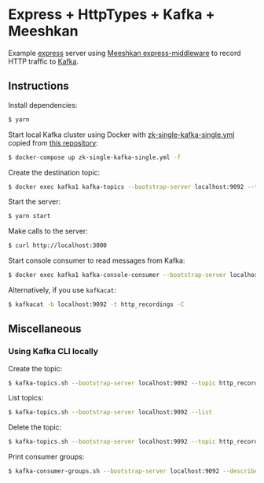 # Express + HttpTypes + Kafka + Meeshkan

Example [express](https://expressjs.com/) server using [Meeshkan express-middleware](https://github.com/Meeshkan/express-middleware) to record HTTP traffic to [Kafka](https://kafka.apache.org/).

## Instructions

Install dependencies:

```bash
$ yarn
```

Start local Kafka cluster using Docker with [zk-single-kafka-single.yml](./zk-single-kafka-single.yml) copied from [this repository](https://github.com/simplesteph/kafka-stack-docker-compose):

```bash
$ docker-compose up zk-single-kafka-single.yml -f
```

Create the destination topic:

```bash
$ docker exec kafka1 kafka-topics --bootstrap-server localhost:9092 --topic http_recordings --create --partitions 3 --replication-factor 1
```

Start the server:

```bash
$ yarn start
```

Make calls to the server:

```bash
$ curl http://localhost:3000
```

Start console consumer to read messages from Kafka:

```bash
$ docker exec kafka1 kafka-console-consumer --bootstrap-server localhost:9092 --topic http_recordings --from-beginning
```

Alternatively, if you use `kafkacat`:

```bash
$ kafkacat -b localhost:9092 -t http_recordings -C
```

## Miscellaneous

### Using Kafka CLI locally

Create the topic:

```bash
$ kafka-topics.sh --bootstrap-server localhost:9092 --topic http_recordings --create --partitions 3 --replication-factor 1
```

List topics:

```bash
$ kafka-topics.sh --bootstrap-server localhost:9092 --list
```

Delete the topic:

```bash
$ kafka-topics.sh --bootstrap-server localhost:9092 --topic http_recordings --delete
```

Print consumer groups:

```bash
$ kafka-consumer-groups.sh --bootstrap-server localhost:9092 --describe --all-groups
```
